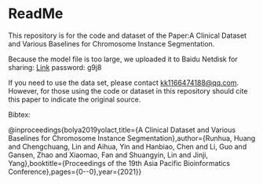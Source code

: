 # ReadMe



This repository is for the code and dataset of the Paper:A Clinical Dataset and Various Baselines for Chromosome Instance Segmentation.



Because the model file is too large, we uploaded it to Baidu Netdisk for sharing: [Link](https://pan.baidu.com/s/1fo3q57aVTXVJNoMJRBdLhA) password: g9j8



If you need to use the data set, please contact kk1166474188@qq.com. However, for those using the code or dataset in this repository should cite this paper to indicate the original source.



Bibtex:

@inproceedings{bolya2019yolact,title={A Clinical Dataset and Various Baselines for Chromosome Instance Segmentation},author={Runhua, Huang and Chengchuang, Lin and Aihua, Yin and Hanbiao, Chen and Li, Guo and Gansen, Zhao and Xiaomao, Fan and Shuangyin, Lin and Jinji, Yang},booktitle={Proceedings of the 19th Asia Pacific Bioinformatics Conference},pages={0--0},year={2021}}
